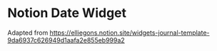 # Notion Date Widget

Adapted from https://elliegons.notion.site/widgets-journal-template-9da6937c626949d1aafa2e855eb999a2
